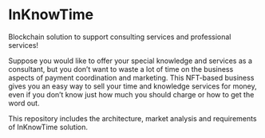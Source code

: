 # InKnowTime
Blockchain solution to support consulting services and professional services!

Suppose you would like to offer your special knowledge and services as a consultant, but you don’t want
to waste a lot of time on the business aspects of payment coordination and marketing. This NFT-based
business gives you an easy way to sell your time and knowledge services for money, even if you don’t
know just how much you should charge or how to get the word out. 

This repository includes the architecture, market analysis and requirements of InKnowTime solution.


